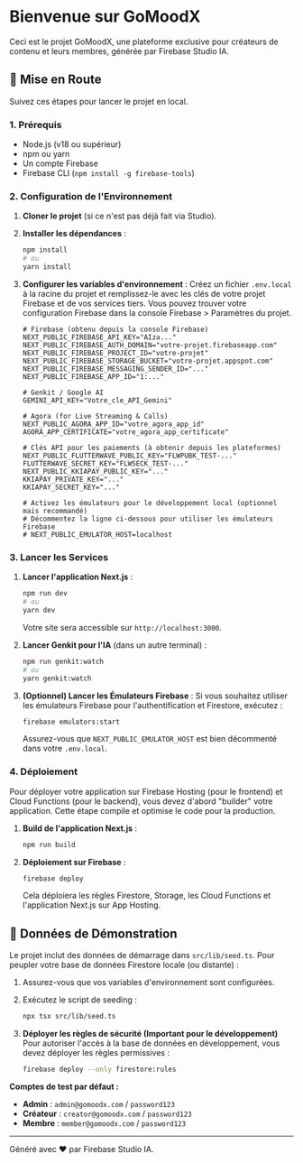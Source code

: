 # Bienvenue sur GoMoodX

Ceci est le projet GoMoodX, une plateforme exclusive pour créateurs de contenu et leurs membres, générée par Firebase Studio IA.

## 🚀 Mise en Route

Suivez ces étapes pour lancer le projet en local.

### 1. Prérequis

- Node.js (v18 ou supérieur)
- npm ou yarn
- Un compte Firebase
- Firebase CLI (`npm install -g firebase-tools`)

### 2. Configuration de l'Environnement

1.  **Cloner le projet** (si ce n'est pas déjà fait via Studio).
2.  **Installer les dépendances** :
    ```bash
    npm install
    # ou
    yarn install
    ```
3.  **Configurer les variables d'environnement** :
    Créez un fichier `.env.local` à la racine du projet et remplissez-le avec les clés de votre projet Firebase et de vos services tiers. Vous pouvez trouver votre configuration Firebase dans la console Firebase > Paramètres du projet.

    ```env
    # Firebase (obtenu depuis la console Firebase)
    NEXT_PUBLIC_FIREBASE_API_KEY="AIza..."
    NEXT_PUBLIC_FIREBASE_AUTH_DOMAIN="votre-projet.firebaseapp.com"
    NEXT_PUBLIC_FIREBASE_PROJECT_ID="votre-projet"
    NEXT_PUBLIC_FIREBASE_STORAGE_BUCKET="votre-projet.appspot.com"
    NEXT_PUBLIC_FIREBASE_MESSAGING_SENDER_ID="..."
    NEXT_PUBLIC_FIREBASE_APP_ID="1:..."

    # Genkit / Google AI
    GEMINI_API_KEY="Votre_cle_API_Gemini"
    
    # Agora (for Live Streaming & Calls)
    NEXT_PUBLIC_AGORA_APP_ID="votre_agora_app_id"
    AGORA_APP_CERTIFICATE="votre_agora_app_certificate"

    # Clés API pour les paiements (à obtenir depuis les plateformes)
    NEXT_PUBLIC_FLUTTERWAVE_PUBLIC_KEY="FLWPUBK_TEST-..."
    FLUTTERWAVE_SECRET_KEY="FLWSECK_TEST-..."
    NEXT_PUBLIC_KKIAPAY_PUBLIC_KEY="..."
    KKIAPAY_PRIVATE_KEY="..."
    KKIAPAY_SECRET_KEY="..."

    # Activez les émulateurs pour le développement local (optionnel mais recommandé)
    # Décommentez la ligne ci-dessous pour utiliser les émulateurs Firebase
    # NEXT_PUBLIC_EMULATOR_HOST=localhost
    ```

### 3. Lancer les Services

1.  **Lancer l'application Next.js** :
    ```bash
    npm run dev
    # ou
    yarn dev
    ```
    Votre site sera accessible sur `http://localhost:3000`.

2.  **Lancer Genkit pour l'IA** (dans un autre terminal) :
    ```bash
    npm run genkit:watch
    # ou
    yarn genkit:watch
    ```

3.  **(Optionnel) Lancer les Émulateurs Firebase** :
    Si vous souhaitez utiliser les émulateurs Firebase pour l'authentification et Firestore, exécutez :
    ```bash
    firebase emulators:start
    ```
    Assurez-vous que `NEXT_PUBLIC_EMULATOR_HOST` est bien décommenté dans votre `.env.local`.

### 4. Déploiement

Pour déployer votre application sur Firebase Hosting (pour le frontend) et Cloud Functions (pour le backend), vous devez d'abord "builder" votre application. Cette étape compile et optimise le code pour la production.

1.  **Build de l'application Next.js** :
    ```bash
    npm run build
    ```
2.  **Déploiement sur Firebase** :
    ```bash
    firebase deploy
    ```
    Cela déploiera les règles Firestore, Storage, les Cloud Functions et l'application Next.js sur App Hosting.

## 📝 Données de Démonstration

Le projet inclut des données de démarrage dans `src/lib/seed.ts`. Pour peupler votre base de données Firestore locale (ou distante) :

1.  Assurez-vous que vos variables d'environnement sont configurées.
2.  Exécutez le script de seeding :
    ```bash
    npx tsx src/lib/seed.ts
    ```
    
3. **Déployer les règles de sécurité (Important pour le développement)**
   Pour autoriser l'accès à la base de données en développement, vous devez déployer les règles permissives :
   ```bash
   firebase deploy --only firestore:rules
   ```

**Comptes de test par défaut :**
-   **Admin** : `admin@gomoodx.com` / `password123`
-   **Créateur** : `creator@gomoodx.com` / `password123`
-   **Membre** : `member@gomoodx.com` / `password123`

---
Généré avec ❤️ par Firebase Studio IA.
